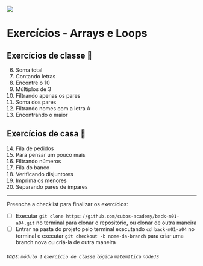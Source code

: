 ![](https://i.imgur.com/xG74tOh.png)

# Exercícios - Arrays e Loops

## Exercícios de classe 🏫

6. Soma total
7. Contando letras
8. Encontre o 10
9. Múltiplos de 3
10. Filtrando apenas os pares
11. Soma dos pares
12. Filtrando nomes com a letra A
13. Encontrando o maior

## Exercícios de casa 🏡

14. Fila de pedidos
15. Para pensar um pouco mais
16. Filtrando números
17. Fila do banco
18. Verificando disjuntores
19. Imprima os menores
20. Separando pares de ímpares

---

Preencha a checklist para finalizar os exercícios:
- [ ] Executar `git clone https://github.com/cubos-academy/back-m01-a04.git` no terminal para clonar o repositório, ou clonar de outra maneira
- [ ] Entrar na pasta do projeto pelo terminal executando `cd back-m01-a04` no terminal e executar `git checkout -b nome-da-branch` para criar uma branch nova ou criá-la de outra maneira

###### tags: `módulo 1` `exercício de classe` `lógica` `matemática` `nodeJS`
